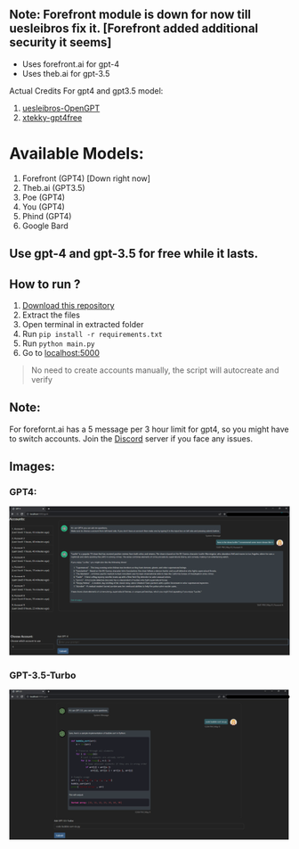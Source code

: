 ## Note: Forefront module is down for now till uesleibros fix it. [Forefront added additional security it seems]

- Uses forefront.ai for gpt-4
- Uses theb.ai for gpt-3.5

Actual Credits For gpt4 and gpt3.5 model:
1. [uesleibros-OpenGPT](https://github.com/uesleibros/OpenGPT)
2. [xtekky-gpt4free](https://github.com/xtekky/gpt4free/)

# Available Models:
1. Forefront (GPT4) [Down right now]
2. Theb.ai (GPT3.5)
3. Poe (GPT4)
4. You (GPT4)
5. Phind (GPT4)
6. Google Bard

## Use gpt-4 and gpt-3.5 for free while it lasts.

## How to run ?
1. [Download this repository](https://github.com/jsmsj/GPT4/archive/refs/heads/master.zip)
2. Extract the files
3. Open terminal in extracted folder
4. Run `pip install -r requirements.txt`
5. Run `python main.py`
6. Go to [localhost:5000](http://127.0.0.1:5000)

> No need to create accounts manually, the script will autocreate and verify

## Note:
For forefornt.ai has a 5 message per 3 hour limit for gpt4, so you might have to switch accounts.
Join the [Discord](https://discord.gg/bDdErNVGeW) server if you face any issues.

## Images:

### GPT4:
![](images/gpt4.png)

### GPT-3.5-Turbo
![](images/gpt3.5.png)
